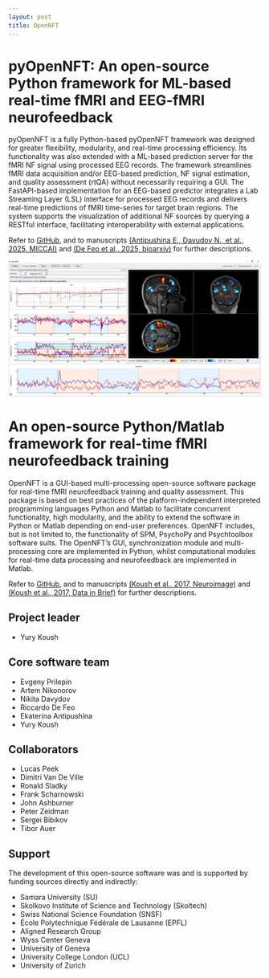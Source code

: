 ```yaml
---
layout: post
title: OpenNFT
---
```


# pyOpenNFT: An open-source Python framework for ML-based real-time fMRI and EEG-fMRI neurofeedback

pyOpenNFT is a fully Python-based pyOpenNFT framework was designed for greater flexibility, modularity,
and real-time processing efficiency. Its functionality was also extended with a ML-based prediction server for the fMRI NF signal using processed EEG records. 
The framework streamlines fMRI data acquisition and/or EEG-based prediction, NF signal estimation, and quality assessment (rtQA) without necessarily requiring a GUI. 
The FastAPI-based implementation for an EEG-based predictor integrates a Lab Streaming Layer (LSL) interface for processed EEG records and delivers real-time
predictions of fMRI time-series for target brain regions. The system supports the visualization of additional NF sources by querying a RESTful interface, facilitating interoperability with external applications.

Refer to [GitHub](https://github.com/OpenNFT/pyOpenNFT), and to manuscripts
[(Antipushina E., Davudov N., et al., 2025, MICCAI)]()
and [(De Feo et al., 2025, bioarxiv)](https://www.biorxiv.org/content/10.1101/2025.05.20.654907v1.full.pdf)
for further descriptions.

<img src="public/img/koush2017_fig5_small.png" style="..." width="700" />

# An open-source Python/Matlab framework for real-time fMRI neurofeedback training

OpenNFT is a GUI-based multi-processing open-source software package for real-time fMRI neurofeedback training and quality assessment. 
This package is based on best practices of the platform-independent interpreted programming languages Python and Matlab to facilitate 
concurrent functionality, high modularity, and the ability to extend the software in Python or Matlab depending on end-user preferences. 
OpenNFT includes, but is not limited to, the functionality of SPM, PsychoPy and Psychtoolbox software suits. The OpenNFT’s GUI, 
synchronization module and multi-processing core are implemented in Python, whilst computational modules for real-time data processing 
and neurofeedback are implemented in Matlab. 

Refer to [GitHub](https://github.com/OpenNFT/OpenNFT), and to manuscripts
[(Koush et al., 2017, Neuroimage)](http://www.sciencedirect.com/science/article/pii/S1053811917305050)
and [(Koush et al., 2017, Data in Brief)](http://www.sciencedirect.com/science/article/pii/S2352340917303517)
for further descriptions.


## Project leader
- Yury Koush

## Core software team
- Evgeny Prilepin
- Artem Nikonorov
- Nikita Davydov
- Riccardo De Feo
- Ekaterina Antipushina
- Yury Koush

## Collaborators
- Lucas Peek
- Dimitri Van De Ville
- Ronald Sladky
- Frank Scharnowski
- John Ashburner
- Peter Zeidman
- Sergei Bibikov
- Tibor Auer

## Support
The development of this open-source software was and is supported by funding sources directly and indirectly:
- Samara University (SU)
- Skolkovo Institute of Science and Technology (Skoltech)
- Swiss National Science Foundation (SNSF)
- École Polytechnique Fédérale de Lausanne (EPFL)
- Aligned Research Group 
- Wyss Center Geneva
- University of Geneva
- University College London (UCL)
- University of Zurich
